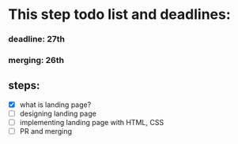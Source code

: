 # This step todo list and deadlines:

### deadline: 27th

### merging: 26th

## steps:
- [x] what is landing page?
- [ ] designing landing page
- [ ] implementing landing page with HTML, CSS
- [ ] PR and merging 
